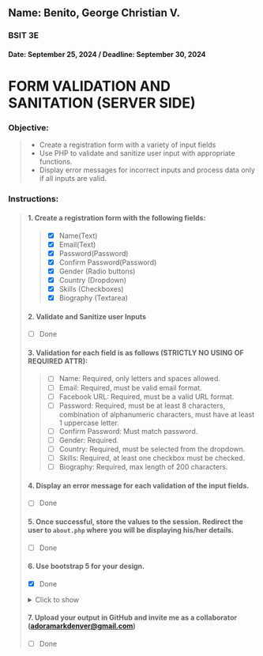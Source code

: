 ## Name: Benito, George Christian V.
### BSIT 3E
#### Date: September 25, 2024 / Deadline: September 30, 2024

# FORM VALIDATION AND SANITATION (SERVER SIDE)

### **Objective:**
> * Create a registration form with a variety of input fields 
> * Use PHP to validate and sanitize user input with appropriate functions.  
> * Display error messages for incorrect inputs and process data only if all inputs are valid.

### **Instructions:**

> #### **1. Create a registration form with the following fields:**
 >>- [x] Name(Text)
 >>- [x] Email(Text)
 >>- [x] Password(Password)
 >>- [x] Confirm Password(Password)
 >>- [x] Gender (Radio buttons)
 >>- [x] Country (Dropdown)
 >>- [x] Skills (Checkboxes)
>>- [x] Biography (Textarea)
>#### **2. Validate and Sanitize user Inputs**
>- [ ] Done
>#### **3. Validation for each field is as follows (STRICTLY NO USING OF REQUIRED ATTR):**
>>- [ ] Name: Required, only letters and spaces allowed.
>>- [ ] Email: Required, must be valid email format.
>>- [ ] Facebook URL: Required, must be a valid URL format.
>>- [ ] Password: Required, must be at least 8 characters, combination of alphanumeric characters, must have at least 1 uppercase letter.
>>- [ ] Confirm Password: Must match password.
>>- [ ] Gender: Required.
>>- [ ] Country: Required, must be selected from the dropdown.
>>- [ ] Skills: Required, at least one checkbox must be checked.
>>- [ ] Biography: Required, max length of 200 characters.
>#### **4. Display an error message for each validation of the input fields.**
>- [ ] Done
>#### **5. Once successful, store the values to the session. Redirect the user to ```about.php``` where you will be displaying his/her details.**
>- [ ] Done
>#### **6. Use bootstrap 5 for your design.**
> - [x] Done
><details>
><summary>Click to show</summary> 
>
>![alt text](./assets/img/form.png "First working form")
>
></details>
>
>#### **7. Upload your output in GitHub and invite me as a collaborator (adoramarkdenver@gmail.com)**
>- [ ] Done
 
